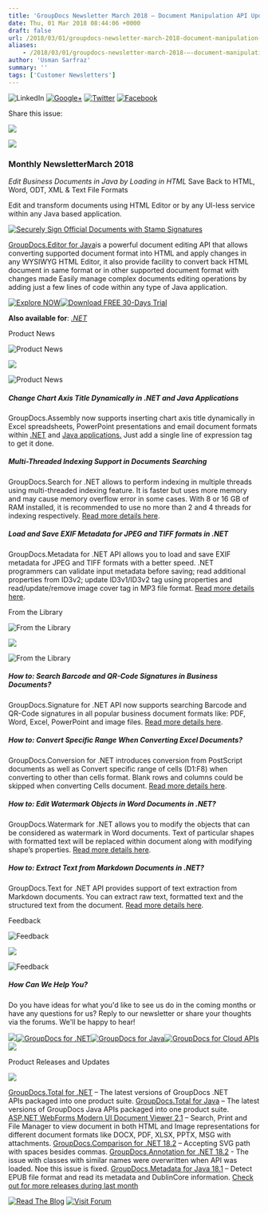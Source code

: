```yaml
---
title: 'GroupDocs Newsletter March 2018 – Document Manipulation API Updates and Code Examples'
date: Thu, 01 Mar 2018 08:44:06 +0000
draft: false
url: /2018/03/01/groupdocs-newsletter-march-2018-document-manipulation-api-updates-code-examples/
aliases:
    - /2018/03/01/groupdocs-newsletter-march-2018-–-document-manipulation-api-updates-code-examples/
author: 'Usman Sarfraz'
summary: ''
tags: ['Customer Newsletters']
---
```


![LinkedIn](https://newsletter.groupdocs.com/uploadimages/image/linkedIn-Icon.png) [![Google+](https://newsletter.groupdocs.com/uploadimages/image/googlePlus-Icon.png)](https://plus.google.com/u/0/b/103611049630322465740/+GroupDocs/?utm_source=nl&utm_campaign=nl-mar18&utm_medium=link) [![Twitter](https://newsletter.groupdocs.com/uploadimages/image/twitter-Icon.png)](https://twitter.com/GroupDocs?utm_source=nl&utm_campaign=nl-mar18&utm_medium=link) [![Facebook](https://newsletter.groupdocs.com/uploadimages/image/facebook-Icon.png)](https://www.facebook.com/GroupDocsApp/?utm_source=nl&utm_campaign=nl-mar18&utm_medium=link)

Share this issue:

![](https://newsletter.groupdocs.com/uploadimages/image/asposeimages/newsletter/separator-690px.png)

[![](https://newsletter.groupdocs.com/uploadimages/image/logo-white.png)](https://www.groupdocs.com/?utm_source=nl&utm_campaign=nl-mar18&utm_medium=link)

### Monthly NewsletterMarch 2018

_Edit Business Documents in Java by Loading in HTML_ Save Back to HTML, Word, ODT, XML & Text File Formats

Edit and transform documents using HTML Editor or by any UI-less service within any Java based application.

[![Securely Sign Official Documents with Stamp Signatures](https://newsletter.groupdocs.com/uploadimages/image/advert_mar_2018%281%29.png)](https://products.groupdocs.com/editor/java?utm_source=nl&utm_campaign=nl-mar18&utm_medium=link)

[GroupDocs.Editor for Java](https://products.groupdocs.com/editor/java?utm_source=nl&utm_campaign=nl-mar18&utm_medium=link)is a powerful document editing API that allows converting supported document format into HTML and apply changes in any WYSIWYG HTML Editor, it also provide facility to convert back HTML document in same format or in other supported document format with changes made Easily manage complex documents editing operations by adding just a few lines of code within any type of Java application.

[![Explore NOW](https://newsletter.groupdocs.com/uploadimages/image/ActionButtonsMar2018%282%29.png "Explore NOW")](https://products.groupdocs.com/editor?utm_source=nl&utm_campaign=nl-mar18&utm_medium=link)[![Download FREE 30-Days Trial](https://newsletter.groupdocs.com/uploadimages/image/advertActionButton-free%2815%29.png "Download FREE 30-Days Trial")](https://downloads.groupdocs.com/editor?utm_source=nl&utm_campaign=nl-mar18&utm_medium=link)

**Also available for**: _[.NET](https://products.groupdocs.com/editor/net?utm_source=nl&utm_campaign=nl-mar18&utm_medium=link)_

Product News

![Product News](https://newsletter.groupdocs.com/uploadimages/image/asposeimages/newsletter/productNews-Icon.png)

![](https://newsletter.groupdocs.com/uploadimages/image/asposeimages/newsletter/separator-630px.png)

![Product News](https://newsletter.groupdocs.com/uploadimages/image/asposeimages/newsletter/productNews-Icon.png)

##### Change Chart Axis Title Dynamically in .NET and Java Applications

GroupDocs.Assembly now supports inserting chart axis title dynamically in Excel spreadsheets, PowerPoint presentations and email document formats within [.NET](https://blog.groupdocs.com/2018/02/11/change-chart-axis-title-dynamically-using-groupdocs.assembly-for-.net-18.1/?utm_source=nl&utm_campaign=nl-mar18&utm_medium=link) and [Java applications.](https://blog.groupdocs.com/2018/02/11/dynamic-chart-axis-title-in-groupdocs.assembly-for-java-18.1/?utm_source=nl&utm_campaign=nl-mar18&utm_medium=link) Just add a single line of expression tag to get it done.

##### Multi-Threaded Indexing Support in Documents Searching

GroupDocs.Search for .NET allows to perform indexing in multiple threads using multi-threaded indexing feature. It is faster but uses more memory and may cause memory overflow error in some cases. With 8 or 16 GB of RAM installed, it is recommended to use no more than 2 and 4 threads for indexing respectively. [Read more details here](https://blog.groupdocs.com/2018/02/23/multi-threaded-indexing-in-groupdocs.search-for-.net-18.2/?utm_source=nl&utm_campaign=nl-mar18&utm_medium=link).

##### Load and Save EXIF Metadata for JPEG and TIFF formats in .NET

GroupDocs.Metadata for .NET API allows you to load and save EXIF metadata for JPEG and TIFF formats with a better speed. .NET programmers can validate input metadata before saving; read additional properties from ID3v2; update ID3v1/ID3v2 tag using properties and read/update/remove image cover tag in MP3 file format. [Read more details here](https://blog.groupdocs.com/2018/02/21/improved-performance-of-loading-and-saving-exif-metadata-in-groupdocs.metadata-for-.net-18.2/?utm_source=nl&utm_campaign=nl-mar18&utm_medium=link).

From the Library

![From the Library](https://newsletter.groupdocs.com/uploadimages/image/asposeimages/newsletter/fromLibrary-Icon.png)

![](https://newsletter.groupdocs.com/uploadimages/image/asposeimages/newsletter/separator-630px.png)

![From the Library](https://newsletter.groupdocs.com/uploadimages/image/asposeimages/newsletter/fromLibrary-Icon.png)

##### How to: Search Barcode and QR-Code Signatures in Business Documents?

GroupDocs.Signature for .NET API now supports searching Barcode and QR-Code signatures in all popular business document formats like: PDF, Word, Excel, PowerPoint and image files. [Read more details here](https://blog.groupdocs.com/2018/02/21/.net-e-signing-api-v18.2/?utm_source=nl&utm_campaign=nl-mar18&utm_medium=link).

##### How to: Convert Specific Range When Converting Excel Documents?

GroupDocs.Conversion for .NET introduces conversion from PostScript documents as well as Convert specific range of cells (D1:F8) when converting to other than cells format. Blank rows and columns could be skipped when converting Cells document. [Read more details here](https://blog.groupdocs.com/2018/02/19/implement-conversion-from-postscript-is-introduced-in-groupdocs.conversion-for-.net-18.2/?utm_source=nl&utm_campaign=nl-mar18&utm_medium=link).

##### How to: Edit Watermark Objects in Word Documents in .NET?

GroupDocs.Watermark for .NET allows you to modify the objects that can be considered as watermark in Word documents. Text of particular shapes with formatted text will be replaced within document along with modifying shape’s properties. [Read more details here](https://blog.groupdocs.com/2018/02/07/edit-watermark-objects-in-word-documents-groupdocs.watermark-for-.net-18.2/?utm_source=nl&utm_campaign=nl-mar18&utm_medium=link).

##### How to: Extract Text from Markdown Documents in .NET?

GroupDocs.Text for .NET API provides support of text extraction from Markdown documents. You can extract raw text, formatted text and the structured text from the document. [Read more details here](https://blog.groupdocs.com/2018/02/12/extract-text-from-markdown-documents-using-groupdocs.text-for-.net-18.2/?utm_source=nl&utm_campaign=nl-mar18&utm_medium=link).

Feedback

![Feedback](https://newsletter.groupdocs.com/uploadimages/image/asposeimages/newsletter/giveFeedback-Icon.png)

![](https://newsletter.groupdocs.com/uploadimages/image/asposeimages/newsletter/separator-630px.png)

![Feedback](https://newsletter.groupdocs.com/uploadimages/image/asposeimages/newsletter/giveFeedback-Icon.png)

##### How Can We Help You?

Do you have ideas for what you'd like to see us do in the coming months or have any questions for us? Reply to our newsletter or share your thoughts via the forums. We'll be happy to hear!

![](https://www.aspose.com/Images/Newsletter/april-2017/spacer-nl.png)[![GroupDocs for .NET](https://newsletter.groupdocs.com/uploadimages/image/dotNet-Icon.png)](https://products.groupdocs.com/total/net?utm_source=nl&utm_campaign=nl-mar18&utm_medium=link)[![GroupDocs for Java](https://newsletter.groupdocs.com/uploadimages/image/java-Icon.png)](https://products.groupdocs.com/total/java?utm_source=nl&utm_campaign=nl-mar18&utm_medium=link)[![GroupDocs for Cloud APIs](https://newsletter.groupdocs.com/uploadimages/image/cloudApi-Icon.png)](https://www.groupdocs.cloud/?utm_source=nl&utm_campaign=nl-mar18&utm_medium=link)![](https://www.aspose.com/Images/Newsletter/april-2017/spacer-nl.png)

Product Releases and Updates

![](https://newsletter.groupdocs.com/uploadimages/image/asposeimages/newsletter/separator-630px.png)

[GroupDocs.Total for .NET](https://products.groupdocs.com/total/net?utm_source=nl&utm_campaign=nl-mar18&utm_medium=link) – The latest versions of GroupDocs .NET APIs packaged into one product suite. [GroupDocs.Total for Java](https://products.groupdocs.com/total/java?utm_source=nl&utm_campaign=nl-mar18&utm_medium=link) – The latest versions of GroupDocs Java APIs packaged into one product suite. [ASP.NET WebForms Modern UI Document Viewer 2.1](https://blog.groupdocs.com/2018/02/13/asp.net-webforms-modern-ui-document-viewer-v2.1.0-search-print-file-manager-features-using-groupdocs.viewer-.net/?utm_source=nl&utm_campaign=nl-mar18&utm_medium=link) – Search, Print and File Manager to view document in both HTML and Image representations for different document formats like DOCX, PDF, XLSX, PPTX, MSG with attachments. [GroupDocs.Comparison for .NET 18.2](https://blog.groupdocs.com/2018/02/13/pdf-tables-display-is-improved-in-groupdocs.comparison-for-.net-18.2/?utm_source=nl&utm_campaign=nl-mar18&utm_medium=link) – Accepting SVG path with spaces besides commas. [GroupDocs.Annotation for .NET 18.2](https://blog.groupdocs.com/2018/02/09/.net-annotation-api-v18.2/?utm_source=nl&utm_campaign=nl-mar18&utm_medium=link) - The issue with classes with similar names were overwritten when API was loaded. Noe this issue is fixed. [GroupDocs.Metadata for Java 18.1](https://blog.groupdocs.com/2018/02/11/read-dublincore-information-in-epub-file-using-groupdocs.metadata-for-java18.1/?utm_source=nl&utm_campaign=nl-mar18&utm_medium=link) – Detect EPUB file format and read its metadata and DublinCore information. [Check out for more releases during last month](https://downloads.groupdocs.com/?utm_source=nl&utm_campaign=nl-mar18&utm_medium=link)

[![Read The Blog](https://newsletter.groupdocs.com/uploadimages/image/readBlog-ActionButton%281%29.png)](https://blog.groupdocs.com/?utm_source=nl&utm_campaign=nl-mar18&utm_medium=link) [![Visit Forum](https://newsletter.groupdocs.com/uploadimages/image/visitForum-ActionButton%281%29.png)](https://forum.groupdocs.com/?utm_source=nl&utm_campaign=nl-mar18&utm_medium=link)




